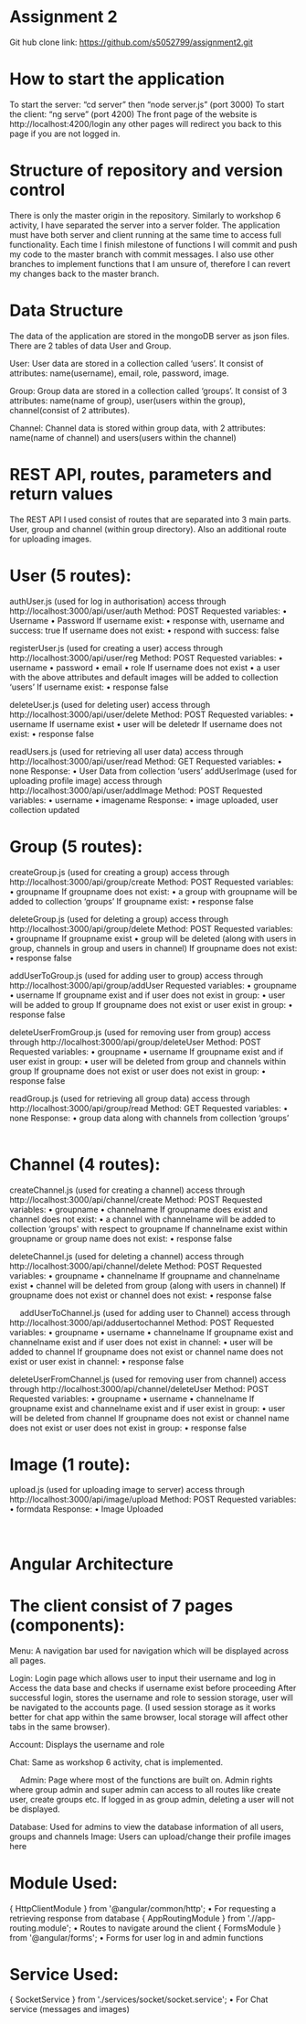 # Assignment 2
Git hub clone link: https://github.com/s5052799/assignment2.git

# How to start the application
To start the server: “cd server” then “node server.js” (port 3000)
To start the client: “ng serve” (port 4200)
The front page of the website is http://localhost:4200/login  any other pages will redirect you back to this page if you are not logged in.

# Structure of repository and version control
There is only the master origin in the repository.
Similarly to workshop 6 activity, I have separated the server into a server folder. The application must have both server and client running at the same time to access full functionality. 
Each time I finish milestone of functions I will commit and push my code to the master branch with commit messages.
I also use other branches to implement functions that I am unsure of, therefore I can revert my changes back to the master branch.

# Data Structure
The data of the application are stored in the mongoDB server as json files. There are 2 tables of data User and Group.

User:
User data are stored in a collection called ‘users’. It consist of attributes: name(username), email, role, password, image.

Group:
Group data are stored in a collection called ‘groups’. It consist of 3 attributes: name(name of group), user(users within the group), channel(consist of 2 attributes).

Channel:
Channel data is stored within group data, with 2 attributes: name(name of channel) and users(users within the channel) 

# REST API, routes, parameters and return values
The REST API I used consist of routes that are separated into 3 main parts. User, group and channel (within group directory). Also an additional route for uploading images.

# User (5 routes): 
authUser.js (used for log in authorisation)
access through http://localhost:3000/api/user/auth
Method: POST
Requested variables:
•	Username
•	Password
If username exist:
•	response with, username and success: true
If username does not exist:
•	respond with success: false

registerUser.js (used for creating a user)
access through http://localhost:3000/api/user/reg
Method: POST
Requested variables:
•	username
•	password
•	email
•	role
If username does not exist
•	a user with the above attributes and default images will be added to collection ‘users’
If username exist:
•	response false

deleteUser.js (used for deleting user)
access through http://localhost:3000/api/user/delete
Method: POST
Requested variables:
•	username
If username exist
•	user will be deletedr
If username does not exist:
•	response false

readUsers.js (used for retrieving all user data)
access through http://localhost:3000/api/user/read
Method: GET
Requested variables:
•	none
Response:
•	User Data from collection ‘users’
addUserImage (used for uploading profile image)
access through http://localhost:3000/api/user/addImage
Method: POST
Requested variables:
•	username
•	imagename
Response:
•	image uploaded, user collection updated

# Group (5 routes):
createGroup.js (used for creating a group)
access through http://localhost:3000/api/group/create
Method: POST
Requested variables:
•	groupname
If groupname does not exist:
•	a group with groupname will be added to collection ‘groups’
If groupname exist:
•	response false

deleteGroup.js (used for deleting a group)
access through http://localhost:3000/api/group/delete
Method: POST
Requested variables:
•	groupname
If groupname exist
•	group will be deleted (along with users in group, channels in group and users in channel)
If groupname does not exist:
•	response false

addUserToGroup.js (used for adding user to group)
access through http://localhost:3000/api/group/addUser
Requested variables:
•	groupname
•	username
If groupname exist and if user does not exist in group:
•	user will be added to group
If groupname does not exist or user exist in group:
•	response false

deleteUserFromGroup.js (used for removing user from group)
access through http://localhost:3000/api/group/deleteUser
Method: POST
Requested variables:
•	groupname
•	username
If groupname exist and if user exist in group:
•	user will be deleted from group and channels within group
If groupname does not exist or user does not exist in group:
•	response false

readGroup.js (used for retrieving all group data)
access through http://localhost:3000/api/group/read
Method: GET
Requested variables:
•	none
Response:
•	group data along with channels from collection ‘groups’
 
# Channel (4 routes):
createChannel.js (used for creating a channel)
access through http://localhost:3000/api/channel/create
Method: POST
Requested variables:
•	groupname
•	channelname
If groupname does exist and channel does not exist:
•	a channel with channelname will be added to collection ‘groups' with respect to groupname
If channelname exist within groupname or group name does not exist:
•	response false

deleteChannel.js (used for deleting a channel)
access through http://localhost:3000/api/channel/delete
Method: POST
Requested variables:
•	groupname
•	channelname
If groupname and channelname exist
•	channel will be deleted from group (along with users in channel)
If groupname does not exist or channel does not exist:
•	response false

 
addUserToChannel.js (used for adding user to Channel)
access through http://localhost:3000/api/addusertochannel
Method: POST
Requested variables:
•	groupname
•	username
•	channelname
If groupname exist and channelname exist and if user does not exist in channel:
•	user will be added to channel
If groupname does not exist or channel name does not exist or user exist in channel:
•	response false

deleteUserFromChannel.js (used for removing user from channel)
access through http://localhost:3000/api/channel/deleteUser
Method: POST
Requested variables:
•	groupname
•	username
•	channelname
If groupname exist and channelname exist and if user exist in group:
•	user will be deleted from channel
If groupname does not exist or channel name does not exist or user does not exist in group:
•	response false
 
# Image (1 route):
upload.js (used for uploading image to server)
access through http://localhost:3000/api/image/upload
Method: POST
Requested variables:
•	formdata
Response:
•	Image Uploaded

 

# Angular Architecture

# The client consist of 7 pages (components):
Menu: 
A navigation bar used for navigation which will be displayed across all pages.

Login:
Login page which allows user to input their username and log in
Access the data base and checks if username exist before proceeding
After successful login, stores the username and role to session storage, user will be navigated to the accounts page. (I used session storage as it works better for chat app within the same browser, local storage will affect other tabs in the same browser).

Account:
Displays the username and role

Chat:
Same as workshop 6 activity, chat is implemented.

 
Admin:
Page where most of the functions are built on.
Admin rights where group admin and super admin can access to all routes like create user, create groups etc.
If logged in as group admin, deleting a user will not be displayed.

Database:
Used for admins to view the database information of all users, groups and channels
Image: 
Users can upload/change their profile images here

# Module Used:
{ HttpClientModule } from '@angular/common/http';
•	For requesting a retrieving response from database
{ AppRoutingModule } from './/app-routing.module';
•	Routes to navigate around the client
{ FormsModule } from '@angular/forms';
•	Forms for user log in and admin functions

# Service Used:
{ SocketService } from './services/socket/socket.service';
•	For Chat service (messages and images)


